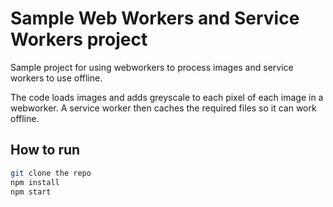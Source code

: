 # Sample Web Workers and Service Workers project #

Sample project for using webworkers to process images and service workers to use offline. 

The code loads images and adds greyscale to each pixel of each image in a webworker. A service worker then caches the required files so it can work offline.

## How to run ##

```sh
git clone the repo
npm install
npm start
```
